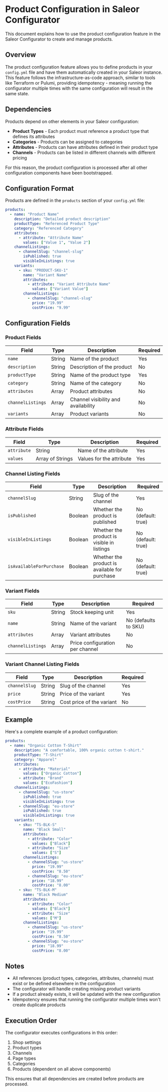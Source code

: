 # Product Configuration in Saleor Configurator

This document explains how to use the product configuration feature in the Saleor Configurator to create and manage products.

## Overview

The product configuration feature allows you to define products in your `config.yml` file and have them automatically created in your Saleor instance. This feature follows the infrastructure-as-code approach, similar to tools like Terraform or Pulumi, providing idempotency - meaning running the configurator multiple times with the same configuration will result in the same state.

## Dependencies

Products depend on other elements in your Saleor configuration:

- **Product Types** - Each product must reference a product type that defines its attributes
- **Categories** - Products can be assigned to categories
- **Attributes** - Products can have attributes defined in their product type
- **Channels** - Products can be listed in different channels with different pricing

For this reason, the product configuration is processed after all other configuration components have been bootstrapped.

## Configuration Format

Products are defined in the `products` section of your `config.yml` file:

```yaml
products:
  - name: "Product Name"
    description: "Detailed product description"
    productType: "Referenced Product Type"
    category: "Referenced Category"
    attributes:
      - attribute: "Attribute Name"
        values: ["Value 1", "Value 2"]
    channelListings:
      - channelSlug: "channel-slug"
        isPublished: true
        visibleInListings: true
    variants:
      - sku: "PRODUCT-SKU-1"
        name: "Variant Name"
        attributes:
          - attribute: "Variant Attribute Name"
            values: ["Variant Value"]
        channelListings:
          - channelSlug: "channel-slug"
            price: "19.99"
            costPrice: "9.99"
```

## Configuration Fields

### Product Fields

| Field | Type | Description | Required |
|-------|------|-------------|----------|
| `name` | String | Name of the product | Yes |
| `description` | String | Description of the product | No |
| `productType` | String | Name of the product type | Yes |
| `category` | String | Name of the category | No |
| `attributes` | Array | Product attributes | No |
| `channelListings` | Array | Channel visibility and availability | No |
| `variants` | Array | Product variants | No |

### Attribute Fields

| Field | Type | Description | Required |
|-------|------|-------------|----------|
| `attribute` | String | Name of the attribute | Yes |
| `values` | Array of Strings | Values for the attribute | Yes |

### Channel Listing Fields

| Field | Type | Description | Required |
|-------|------|-------------|----------|
| `channelSlug` | String | Slug of the channel | Yes |
| `isPublished` | Boolean | Whether the product is published | No (default: true) |
| `visibleInListings` | Boolean | Whether the product is visible in listings | No (default: true) |
| `isAvailableForPurchase` | Boolean | Whether the product is available for purchase | No (default: true) |

### Variant Fields

| Field | Type | Description | Required |
|-------|------|-------------|----------|
| `sku` | String | Stock keeping unit | Yes |
| `name` | String | Name of the variant | No (defaults to SKU) |
| `attributes` | Array | Variant attributes | No |
| `channelListings` | Array | Price configuration per channel | No |

### Variant Channel Listing Fields

| Field | Type | Description | Required |
|-------|------|-------------|----------|
| `channelSlug` | String | Slug of the channel | Yes |
| `price` | String | Price of the variant | Yes |
| `costPrice` | String | Cost price of the variant | No |

## Example

Here's a complete example of a product configuration:

```yaml
products:
  - name: "Organic Cotton T-Shirt"
    description: "A comfortable, 100% organic cotton t-shirt."
    productType: "T-Shirt"
    category: "Apparel"
    attributes:
      - attribute: "Material"
        values: ["Organic Cotton"]
      - attribute: "Brand"
        values: ["EcoFashion"]
    channelListings:
      - channelSlug: "us-store"
        isPublished: true
        visibleInListings: true
      - channelSlug: "eu-store"
        isPublished: true
        visibleInListings: true
    variants:
      - sku: "TS-BLK-S"
        name: "Black Small"
        attributes:
          - attribute: "Color"
            values: ["Black"]
          - attribute: "Size"
            values: ["S"]
        channelListings:
          - channelSlug: "us-store"
            price: "19.99"
            costPrice: "8.50"
          - channelSlug: "eu-store"
            price: "18.99"
            costPrice: "8.00"
      - sku: "TS-BLK-M"
        name: "Black Medium"
        attributes:
          - attribute: "Color"
            values: ["Black"]
          - attribute: "Size"
            values: ["M"]
        channelListings:
          - channelSlug: "us-store"
            price: "19.99"
            costPrice: "8.50"
          - channelSlug: "eu-store"
            price: "18.99"
            costPrice: "8.00"
```

## Notes

- All references (product types, categories, attributes, channels) must exist or be defined elsewhere in the configuration
- The configurator will handle creating missing product variants
- If a product already exists, it will be updated with the new configuration
- Idempotency ensures that running the configurator multiple times won't create duplicate products

## Execution Order

The configurator executes configurations in this order:

1. Shop settings
2. Product types
3. Channels
4. Page types
5. Categories
6. Products (dependent on all above components)

This ensures that all dependencies are created before products are processed. 